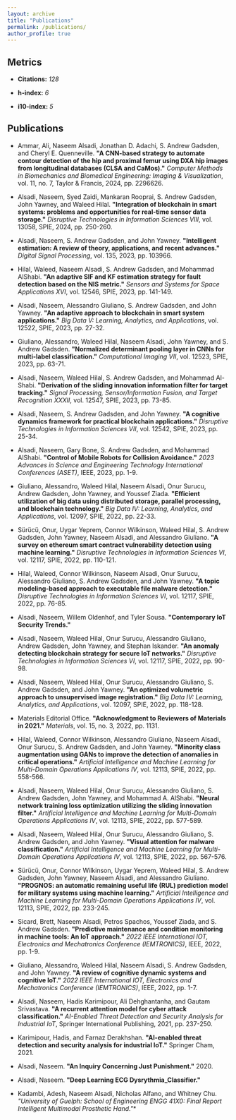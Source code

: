 ```yaml
---
layout: archive
title: "Publications"
permalink: /publications/
author_profile: true
---
```



## Metrics 

* **Citations:** *128*  

* **h-index:** *6* 

* **i10-index:** *5*

## Publications

- Ammar, Ali, Naseem Alsadi, Jonathan D. Adachi, S. Andrew Gadsden, and Cheryl E. Quenneville. **"A CNN-based strategy to automate contour detection of the hip and proximal femur using DXA hip images from longitudinal databases (CLSA and CaMos)."** *Computer Methods in Biomechanics and Biomedical Engineering: Imaging & Visualization*, vol. 11, no. 7, Taylor & Francis, 2024, pp. 2296626.

- Alsadi, Naseem, Syed Zaidi, Mankaran Rooprai, S. Andrew Gadsden, John Yawney, and Waleed Hilal. **"Integration of blockchain in smart systems: problems and opportunities for real-time sensor data storage."** *Disruptive Technologies in Information Sciences VIII*, vol. 13058, SPIE, 2024, pp. 250-260.

- Alsadi, Naseem, S. Andrew Gadsden, and John Yawney. **"Intelligent estimation: A review of theory, applications, and recent advances."** *Digital Signal Processing*, vol. 135, 2023, pp. 103966.

- Hilal, Waleed, Naseem Alsadi, S. Andrew Gadsden, and Mohammad AlShabi. **"An adaptive SIF and KF estimation strategy for fault detection based on the NIS metric."** *Sensors and Systems for Space Applications XVI*, vol. 12546, SPIE, 2023, pp. 141-149.

- Alsadi, Naseem, Alessandro Giuliano, S. Andrew Gadsden, and John Yawney. **"An adaptive approach to blockchain in smart system applications."** *Big Data V: Learning, Analytics, and Applications*, vol. 12522, SPIE, 2023, pp. 27-32.

- Giuliano, Alessandro, Waleed Hilal, Naseem Alsadi, John Yawney, and S. Andrew Gadsden. **"Normalized determinant pooling layer in CNNs for multi-label classification."** *Computational Imaging VII*, vol. 12523, SPIE, 2023, pp. 63-71.

- Alsadi, Naseem, Waleed Hilal, S. Andrew Gadsden, and Mohammad Al-Shabi. **"Derivation of the sliding innovation information filter for target tracking."** *Signal Processing, Sensor/Information Fusion, and Target Recognition XXXII*, vol. 12547, SPIE, 2023, pp. 73-85.

- Alsadi, Naseem, S. Andrew Gadsden, and John Yawney. **"A cognitive dynamics framework for practical blockchain applications."** *Disruptive Technologies in Information Sciences VII*, vol. 12542, SPIE, 2023, pp. 25-34.

- Alsadi, Naseem, Gary Bone, S. Andrew Gadsden, and Mohammad AlShabi. **"Control of Mobile Robots for Collision Avoidance."** *2023 Advances in Science and Engineering Technology International Conferences (ASET)*, IEEE, 2023, pp. 1-9.

- Giuliano, Alessandro, Waleed Hilal, Naseem Alsadi, Onur Surucu, Andrew Gadsden, John Yawney, and Youssef Ziada. **"Efficient utilization of big data using distributed storage, parallel processing, and blockchain technology."** *Big Data IV: Learning, Analytics, and Applications*, vol. 12097, SPIE, 2022, pp. 22-33.

- Sürücü, Onur, Uygar Yeprem, Connor Wilkinson, Waleed Hilal, S. Andrew Gadsden, John Yawney, Naseem Alsadi, and Alessandro Giuliano. **"A survey on ethereum smart contract vulnerability detection using machine learning."** *Disruptive Technologies in Information Sciences VI*, vol. 12117, SPIE, 2022, pp. 110-121.

- Hilal, Waleed, Connor Wilkinson, Naseem Alsadi, Onur Surucu, Alessandro Giuliano, S. Andrew Gadsden, and John Yawney. **"A topic modeling-based approach to executable file malware detection."** *Disruptive Technologies in Information Sciences VI*, vol. 12117, SPIE, 2022, pp. 76-85.

- Alsadi, Naseem, Willem Oldenhof, and Tyler Sousa. **"Contemporary IoT Security Trends."**

- Alsadi, Naseem, Waleed Hilal, Onur Surucu, Alessandro Giuliano, Andrew Gadsden, John Yawney, and Stephan Iskander. **"An anomaly detecting blockchain strategy for secure IoT networks."** *Disruptive Technologies in Information Sciences VI*, vol. 12117, SPIE, 2022, pp. 90-98.

- Alsadi, Naseem, Waleed Hilal, Onur Surucu, Alessandro Giuliano, S. Andrew Gadsden, and John Yawney. **"An optimized volumetric approach to unsupervised image registration."** *Big Data IV: Learning, Analytics, and Applications*, vol. 12097, SPIE, 2022, pp. 118-128.

- Materials Editorial Office. **"Acknowledgment to Reviewers of Materials in 2021."** *Materials*, vol. 15, no. 3, 2022, pp. 1131.

- Hilal, Waleed, Connor Wilkinson, Alessandro Giuliano, Naseem Alsadi, Onur Surucu, S. Andrew Gadsden, and John Yawney. **"Minority class augmentation using GANs to improve the detection of anomalies in critical operations."** *Artificial Intelligence and Machine Learning for Multi-Domain Operations Applications IV*, vol. 12113, SPIE, 2022, pp. 558-566.

- Alsadi, Naseem, Waleed Hilal, Onur Surucu, Alessandro Giuliano, S. Andrew Gadsden, John Yawney, and Mohammad A. AlShabi. **"Neural network training loss optimization utilizing the sliding innovation filter."** *Artificial Intelligence and Machine Learning for Multi-Domain Operations Applications IV*, vol. 12113, SPIE, 2022, pp. 577-589.

- Alsadi, Naseem, Waleed Hilal, Onur Surucu, Alessandro Giuliano, S. Andrew Gadsden, and John Yawney. **"Visual attention for malware classification."** *Artificial Intelligence and Machine Learning for Multi-Domain Operations Applications IV*, vol. 12113, SPIE, 2022, pp. 567-576.

- Sürücü, Onur, Connor Wilkinson, Uygar Yeprem, Waleed Hilal, S. Andrew Gadsden, John Yawney, Naseem Alsadi, and Alessandro Giuliano. **"PROGNOS: an automatic remaining useful life (RUL) prediction model for military systems using machine learning."** *Artificial Intelligence and Machine Learning for Multi-Domain Operations Applications IV*, vol. 12113, SPIE, 2022, pp. 233-245.

- Sicard, Brett, Naseem Alsadi, Petros Spachos, Youssef Ziada, and S. Andrew Gadsden. **"Predictive maintenance and condition monitoring in machine tools: An IoT approach."** *2022 IEEE International IOT, Electronics and Mechatronics Conference (IEMTRONICS)*, IEEE, 2022, pp. 1-9.

- Giuliano, Alessandro, Waleed Hilal, Naseem Alsadi, S. Andrew Gadsden, and John Yawney. **"A review of cognitive dynamic systems and cognitive IoT."** *2022 IEEE International IOT, Electronics and Mechatronics Conference (IEMTRONICS)*, IEEE, 2022, pp. 1-7.

- Alsadi, Naseem, Hadis Karimipour, Ali Dehghantanha, and Gautam Srivastava. **"A recurrent attention model for cyber attack classification."** *AI-Enabled Threat Detection and Security Analysis for Industrial IoT*, Springer International Publishing, 2021, pp. 237-250.

- Karimipour, Hadis, and Farnaz Derakhshan. **"AI-enabled threat detection and security analysis for industrial IoT."** Springer Cham, 2021.

- Alsadi, Naseem. **"An Inquiry Concerning Just Punishment."** 2020.

- Alsadi, Naseem. **"Deep Learning ECG Dysrythmia_Classifier."**

- Kadambi, Adesh, Naseem Alsadi, Nicholas Alfano, and Whitney Chu. **"University of Guelph: School of Engineering ENGG* 41X0: Final Report Intelligent Multimodal Prosthetic Hand."**
